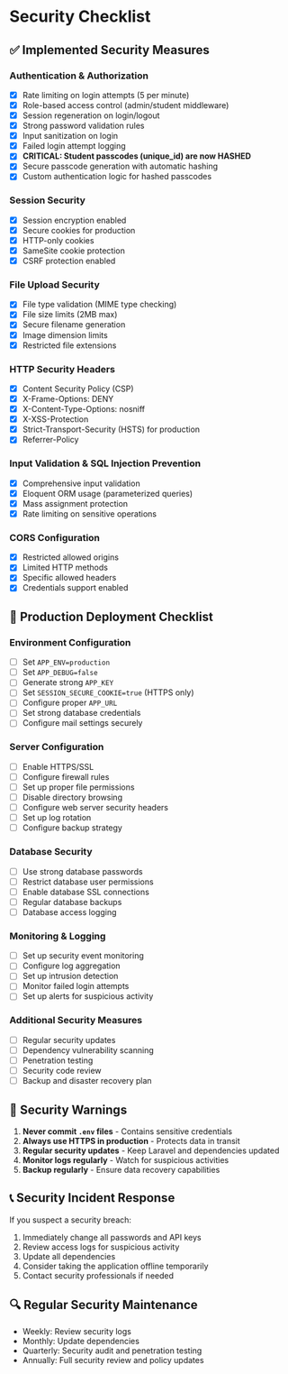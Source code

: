 # Security Checklist

## ✅ Implemented Security Measures

### Authentication & Authorization
- [x] Rate limiting on login attempts (5 per minute)
- [x] Role-based access control (admin/student middleware)
- [x] Session regeneration on login/logout
- [x] Strong password validation rules
- [x] Input sanitization on login
- [x] Failed login attempt logging
- [x] **CRITICAL: Student passcodes (unique_id) are now HASHED**
- [x] Secure passcode generation with automatic hashing
- [x] Custom authentication logic for hashed passcodes

### Session Security
- [x] Session encryption enabled
- [x] Secure cookies for production
- [x] HTTP-only cookies
- [x] SameSite cookie protection
- [x] CSRF protection enabled

### File Upload Security
- [x] File type validation (MIME type checking)
- [x] File size limits (2MB max)
- [x] Secure filename generation
- [x] Image dimension limits
- [x] Restricted file extensions

### HTTP Security Headers
- [x] Content Security Policy (CSP)
- [x] X-Frame-Options: DENY
- [x] X-Content-Type-Options: nosniff
- [x] X-XSS-Protection
- [x] Strict-Transport-Security (HSTS) for production
- [x] Referrer-Policy

### Input Validation & SQL Injection Prevention
- [x] Comprehensive input validation
- [x] Eloquent ORM usage (parameterized queries)
- [x] Mass assignment protection
- [x] Rate limiting on sensitive operations

### CORS Configuration
- [x] Restricted allowed origins
- [x] Limited HTTP methods
- [x] Specific allowed headers
- [x] Credentials support enabled

## 🔧 Production Deployment Checklist

### Environment Configuration
- [ ] Set `APP_ENV=production`
- [ ] Set `APP_DEBUG=false`
- [ ] Generate strong `APP_KEY`
- [ ] Set `SESSION_SECURE_COOKIE=true` (HTTPS only)
- [ ] Configure proper `APP_URL`
- [ ] Set strong database credentials
- [ ] Configure mail settings securely

### Server Configuration
- [ ] Enable HTTPS/SSL
- [ ] Configure firewall rules
- [ ] Set up proper file permissions
- [ ] Disable directory browsing
- [ ] Configure web server security headers
- [ ] Set up log rotation
- [ ] Configure backup strategy

### Database Security
- [ ] Use strong database passwords
- [ ] Restrict database user permissions
- [ ] Enable database SSL connections
- [ ] Regular database backups
- [ ] Database access logging

### Monitoring & Logging
- [ ] Set up security event monitoring
- [ ] Configure log aggregation
- [ ] Set up intrusion detection
- [ ] Monitor failed login attempts
- [ ] Set up alerts for suspicious activity

### Additional Security Measures
- [ ] Regular security updates
- [ ] Dependency vulnerability scanning
- [ ] Penetration testing
- [ ] Security code review
- [ ] Backup and disaster recovery plan

## 🚨 Security Warnings

1. **Never commit `.env` files** - Contains sensitive credentials
2. **Always use HTTPS in production** - Protects data in transit
3. **Regular security updates** - Keep Laravel and dependencies updated
4. **Monitor logs regularly** - Watch for suspicious activities
5. **Backup regularly** - Ensure data recovery capabilities

## 📞 Security Incident Response

If you suspect a security breach:
1. Immediately change all passwords and API keys
2. Review access logs for suspicious activity
3. Update all dependencies
4. Consider taking the application offline temporarily
5. Contact security professionals if needed

## 🔍 Regular Security Maintenance

- Weekly: Review security logs
- Monthly: Update dependencies
- Quarterly: Security audit and penetration testing
- Annually: Full security review and policy updates